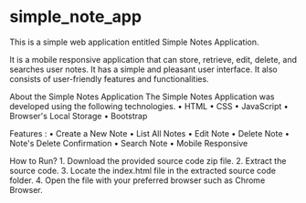 # simple_note_app

This is a simple web application entitled Simple Notes Application.

 It is a mobile responsive application that can store, retrieve, edit, delete, and searches user notes. It has a simple and pleasant user interface. It also consists of user-friendly features and functionalities.

About the Simple Notes Application
The Simple Notes Application was developed using the following technologies.
	• HTML
	• CSS
	• JavaScript
	• Browser's Local Storage
	• Bootstrap

Features :
	• Create a New Note
	• List All Notes
	• Edit Note
	• Delete Note
	• Note's Delete Confirmation
	• Search Note
	• Mobile Responsive

How to Run?
	1. Download the provided source code zip file.
	2. Extract the source code.
	3. Locate the index.html file in the extracted source code folder.
	4. Open the file with your preferred browser such as Chrome Browser.

